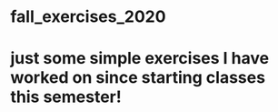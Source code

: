 # fall_exercises_2020
# just some simple exercises I have worked on since starting classes this semester!
